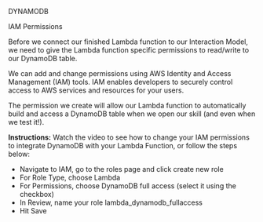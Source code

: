DYNAMODB

IAM Permissions

Before we connect our finished Lambda function to our Interaction Model, we need to give the Lambda function specific permissions to read/write to our DynamoDB table.

We can add and change permissions using AWS Identity and Access Management (IAM) tools. IAM enables developers to securely control access to AWS services and resources for your users.

The permission we create will allow our Lambda function to automatically build and access a DynamoDB table when we open our skill (and even when we test it!).

**Instructions:**
Watch the video to see how to change your IAM permissions to integrate DynamoDB with your Lambda Function, or follow the steps below:

* Navigate to IAM, go to the roles page and click create new role
* For Role Type, choose Lambda
* For Permissions, choose DynamoDB full access (select it using the checkbox)
* In Review, name your role lambda_dynamodb_fullaccess
* Hit Save
